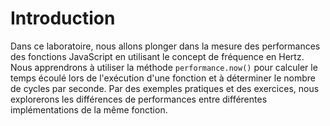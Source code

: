 # Introduction

Dans ce laboratoire, nous allons plonger dans la mesure des performances des fonctions JavaScript en utilisant le concept de fréquence en Hertz. Nous apprendrons à utiliser la méthode `performance.now()` pour calculer le temps écoulé lors de l'exécution d'une fonction et à déterminer le nombre de cycles par seconde. Par des exemples pratiques et des exercices, nous explorerons les différences de performances entre différentes implémentations de la même fonction.
